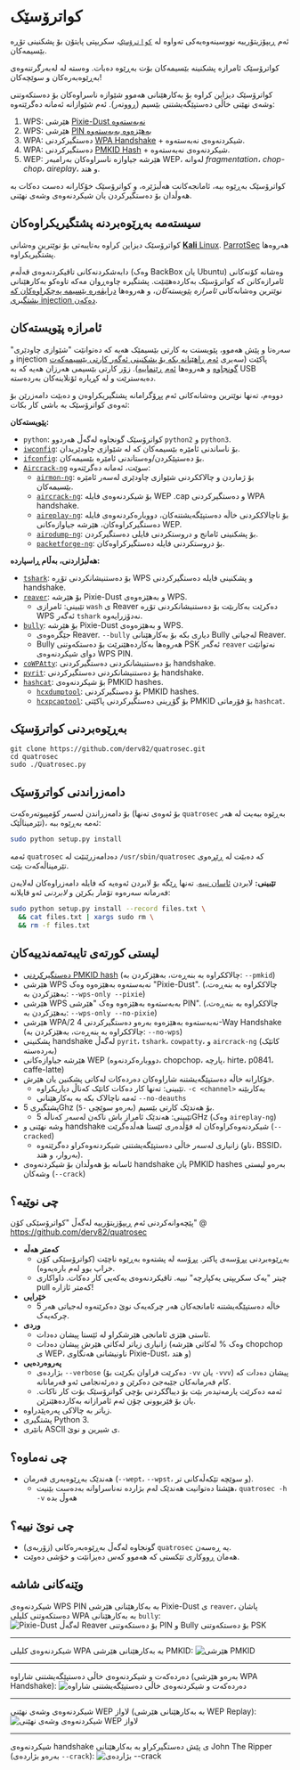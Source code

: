 کواترۆسێک
======

ئەم ڕیپۆزیتۆرییە نووسینەوەیەکی تەواوە لە [`کواترۆسێک`](https://github.com/xbotani/quatrosec)، سکریپتی پایتۆن بۆ پشکنینی تۆڕە بێسیمەکان.

کواترۆسێک ئامرازە پشکنینە بێسیمەکان بۆت بەڕێوە دەبات. وەستە لە لەبەرگرتنەوەی بەڕێوەبەرەکان و سوێچەکان!

کواترۆسێک دیزاین کراوە بۆ بەکارهێنانی هەموو شێوازە ناسراوەکان بۆ دەستکەوتنی وشەی نهێنی خاڵی دەستپێگەیشتنی بێسیم (ڕووتەر). ئەم شێوازانە ئەمانە دەگرێتەوە:
1. WPS: هێرشی [Pixie-Dust نەبەستەوە](https://en.wikipedia.org/wiki/Wi-Fi_Protected_Setup#Offline_brute-force_attack)
1. WPS: هێرشی [PIN بەهێزەوە بەبەستەوە](https://en.wikipedia.org/wiki/Wi-Fi_Protected_Setup#Online_brute-force_attack)
2. WPA: دەستگیرکردنی [WPA Handshake](https://hashcat.net/forum/thread-7717.html) + شیکردنەوەی نەبەستەوە.
3. WPA: دەستگیرکردنی [PMKID Hash](https://hashcat.net/forum/thread-7717.html) + شیکردنەوەی نەبەستەوە.
4. WEP: هێرشە جیاوازە ناسراوەکان بەرامبەر WEP، لەوانە *fragmentation*، *chop-chop*، *aireplay*، و هتد.

کواترۆسێک بەڕێوە ببە، ئامانجەکانت هەڵبژێرە، و کواترۆسێک خۆکارانە دەست دەکات بە هەوڵدان بۆ دەستگیرکردن یان شیکردنەوەی وشەی نهێنی.

سیستەمە بەڕێوەبردنە پشتگیریکراوەکان
---------------------------
کواترۆسێک دیزاین کراوە بەتایبەتی بۆ نوێترین وەشانی [**Kali** Linux](https://www.kali.org/). [ParrotSec](https://www.parrotsec.org/) هەروەها پشتگیریکراوە.

دابەشکردنەکانی تاقیکردنەوەی قەڵەم (وەک BackBox یان Ubuntu) وەشانە کۆنەکانی ئامرازەکانن کە کواترۆسێک بەکاردەهێنێت. پشتگیرە چاوەڕوان مەکە تاوەکو بەکارهێنانی نوێترین وەشانەکانی *ئامرازە پێویستەکان*، و هەروەها [درایڤەرە بێسیمە پەچکراوەکان کە پشتگیری injection دەکەن]().

ئامرازە پێویستەکان
--------------
سەرەتا و پێش هەموو، پێویستت بە کارتی بێسیمێک هەیە کە دەتوانێت "شێوازی چاودێری" و injection پاکێت (سەیری [ئەم ڕاهێنانە بکە بۆ پشکنینی ئەگەر کارتی بێسیمەکەت گونجاوە](http://www.aircrack-ng.org/doku.php?id=compatible_cards) و هەروەها [ئەم ڕێنماییە](https://en.wikipedia.org/wiki/Wi-Fi_Protected_Setup#Offline_brute-force_attack)). زۆر کارتی بێسیمی هەرزان هەیە کە بە USB دەبەسترێت و لە کڕیارە ئۆنلاینەکان بەردەستە.

دووەم، تەنها نوێترین وەشانەکانی ئەم پڕۆگرامانە پشتگیریکراوەن و دەبێت دامەزرێن بۆ ئەوەی کواترۆسێک بە باشی کار بکات:

**پێویستەکان:**

* `python`: کواترۆسێک گونجاوە لەگەڵ هەردوو `python2` و `python3`.
* [`iwconfig`](https://wiki.debian.org/iwconfig): بۆ ناساندنی ئامێرە بێسیمەکان کە لە شێوازی چاودێریدان.
* [`ifconfig`](https://en.wikipedia.org/wiki/Ifconfig): بۆ دەستپێکردن/وەستاندنی ئامێرە بێسیمەکان.
* [`Aircrack-ng`](http://aircrack-ng.org/) سوێت، ئەمانە دەگرێتەوە:
   * [`airmon-ng`](https://tools.kali.org/wireless-attacks/airmon-ng): بۆ ژماردن و چالاککردنی شێوازی چاودێری لەسەر ئامێرە بێسیمەکان.
   * [`aircrack-ng`](https://tools.kali.org/wireless-attacks/aircrack-ng): بۆ شیکردنەوەی فایلە WEP .cap و دەستگیرکردنی WPA handshake.
   * [`aireplay-ng`](https://tools.kali.org/wireless-attacks/aireplay-ng): بۆ ناچالاککردنی خاڵە دەستپێگەیشتنەکان، دووبارەکردنەوەی فایلە دەستگیرکراوەکان، هێرشە جیاوازەکانی WEP.
   * [`airodump-ng`](https://tools.kali.org/wireless-attacks/airodump-ng): بۆ پشکنینی ئامانج و دروستکردنی فایلی دەستگیرکردن.
   * [`packetforge-ng`](https://tools.kali.org/wireless-attacks/packetforge-ng): بۆ دروستکردنی فایلە دەستگیرکراوەکان.

**هەڵبژاردنی، بەڵام ڕاسپاردە:**

* [`tshark`](https://www.wireshark.org/docs/man-pages/tshark.html): بۆ دەستنیشانکردنی تۆڕە WPS و پشکنینی فایلە دەستگیرکردنی handshake.
* [`reaver`](https://github.com/t6x/reaver-wps-fork-t6x): بۆ هێرشە Pixie-Dust و بەهێزەوەی WPS.
   * تێبینی: ئامرازی `wash` ی Reaver دەکرێت بەکاربێت بۆ دەستنیشانکردنی تۆڕە WPS ئەگەر `tshark` نەدۆزرایەوە.
* [`bully`](https://github.com/aanarchyy/bully): بۆ هێرشە Pixie-Dust و بەهێزەوەی WPS.
   * جێگرەوەی Reaver. `--bully` دیاری بکە بۆ بەکارهێنانی Bully لەجیاتی Reaver.
   * Bully هەروەها بەکاردەهێنرێت بۆ دەستکەوتنی PSK ئەگەر `reaver` نەتوانێت دوای شیکردنەوەی WPS PIN.
* [`coWPAtty`](https://tools.kali.org/wireless-attacks/cowpatty): بۆ دەستنیشانکردنی دەستگیرکردنی handshake.
* [`pyrit`](https://github.com/JPaulMora/Pyrit): بۆ دەستنیشانکردنی دەستگیرکردنی handshake.
* [`hashcat`](https://hashcat.net/): بۆ شیکردنەوەی PMKID hashes.
   * [`hcxdumptool`](https://github.com/ZerBea/hcxdumptool): بۆ دەستگیرکردنی PMKID hashes.
   * [`hcxpcaptool`](https://github.com/ZerBea/hcxtools): بۆ گۆڕینی دەستگیرکردنی پاکێتی PMKID بۆ فۆرماتی `hashcat`.


بەڕێوەبردنی کواترۆسێک
----------
```
git clone https://github.com/derv82/quatrosec.git
cd quatrosec
sudo ./Quatrosec.py
```

دامەزراندنی کواترۆسێک
--------------
بۆ دامەزراندن لەسەر کۆمپیوتەرەکەت (بۆ ئەوەی تەنها `quatrosec` بەڕێوە ببەیت لە هەر تێرمیناڵێک)، ئەمە بەڕێوە ببە:

```bash
sudo python setup.py install
```

ئەمە `quatrosec` دەدامەزرێنێت لە `/usr/sbin/quatrosec` کە دەبێت لە ڕێڕەوی تێرمیناڵەکەت بێت.

**تێبینی:** لابردن [ئاسان نییە](https://stackoverflow.com/questions/1550226/python-setup-py-uninstall#1550235). تەنها ڕێگە بۆ لابردن ئەوەیە کە فایلە دامەزراوەکان لەلایەن فەرمانە سەرەوە تۆمار بکرێن و *لابردنی* ئەو فایلانە:

```bash
sudo python setup.py install --record files.txt \
  && cat files.txt | xargs sudo rm \
  && rm -f files.txt
```

لیستی کورتەی تایبەتمەندییەکان
------------------
* [دەستگیرکردنی PMKID hash](https://hashcat.net/forum/thread-7717.html) (چالاککراوە بە بنەڕەت، بەهێزکردن بە: `--pmkid`)
* هێرشی WPS نەبەستەوە بەهێزەوە وەک "Pixie-Dust". (چالاککراوە بە بنەڕەت، بەهێزکردن بە: `--wps-only --pixie`)
* هێرشی WPS بەبەستەوە بەهێزەوە وەک "هێرشی PIN". (چالاککراوە بە بنەڕەت، بەهێزکردن بە: `--wps-only --no-pixie`)
* هێرشی WPA/2 نەبەستەوە بەهێزەوە بەرەو دەستگیرکردنی 4-Way Handshake (چالاککراوە بە بنەڕەت، بەهێزکردن بە: `--no-wps`)
* پشکنینی handshake لەگەڵ `pyrit`، `tshark`، `cowpatty`، و `aircrack-ng` (کاتێک بەردەستە)
* هێرشە جیاوازەکانی WEP (دووبارەکردنەوە، chopchop، پارچە، hirte، p0841، caffe-latte)
* خۆکارانە خاڵە دەستپێگەیشتنە شاراوەکان دەردەکات لەکاتی پشکنین یان هێرش.
   * تێبینی: تەنها کار دەکات کاتێک کەناڵ دیاریکراوە. `-c <channel>` بەکاربێنە
   * ئەمە ناچالاک بکە بە بەکارهێنانی `--no-deauths`
* پشتگیری 5Ghz بۆ هەندێک کارتی بێسیم (بەرەو سوێچی `-5`).
   * تێبینی: هەندێک ئامراز باش ناکەن لەسەر کەناڵە 5GHz (وەک `aireplay-ng`)
* وشە نهێنی و handshake شیکردنەوەکراوەکان لە فۆڵدەری ئێستا هەڵدەگرێت (`--cracked`)
   * زانیاری لەسەر خاڵی دەستپێگەیشتنی شیکردنەوەکراو دەگرێتەوە (ناو، BSSID، بەروار، و هتد).
* ئاسانە بۆ هەوڵدان بۆ شیکردنەوەی handshake یان PMKID hashes بەرەو لیستی وشەکان (`--crack`)

چی نوێیە؟
-----------
پێچەوانەکردنی ئەم ڕیپۆزیتۆرییە لەگەڵ "کواترۆسێکی کۆن" @ https://github.com/derv82/quatrosec

* **کەمتر هەڵە**
   * بەڕێوەبردنی پڕۆسەی پاکتر. پڕۆسە لە پشتەوە بەڕێوە ناچێت (کواترۆسێکی کۆن خراپ بوو لەم بارەیەوە).
   * چیتر "یەک سکریپتی یەکپارچە" نییە. تاقیکردنەوەی یەکەیی کار دەکات. داواکاری pull کەمتر ئازارە!
* **خێرایی**
   * خاڵە دەستپێگەیشتنە ئامانجەکان هەر چرکەیەک نوێ دەکرێنەوە لەجیاتی هەر 5 چرکەیەک.
* **وردی**
   * ئاستی هێزی ئامانجی هێرشکراو لە ئێستا پیشان دەدات.
   * زانیاری زیاتر لەکاتی هێرش پیشان دەدات (وەک % لەکاتی هێرشە chopchop ی WEP، ناونیشانی هەنگاوی Pixie-Dust، و هتد)
* **پەروەردەیی**
   * بژاردەی `--verbose` (دەکرێت فراوان بکرێت بۆ `-vv` یان `-vvv`) پیشان دەدات کە کام فەرمانەکان جێبەجێ دەکرێن و دەرئەنجامی ئەو فەرمانانە.
   * ئەمە دەکرێت یارمەتیدەر بێت بۆ دیباگکردنی بۆچی کواترۆسێک بۆت کار ناکات. یان بۆ فێربوونی چۆن ئەم ئامرازانە بەکاردەهێنرێن.
* زیاتر بە چالاکی پەرەپێدراوە.
* پشتگیری Python 3.
* بانێری ASCII ی شیرین و نوێ.

چی نەماوە؟
------------
* هەندێک بەڕێوەبەری فەرمان (`--wept`، `--wpst`، و سوێچە تێکەڵەکانی تر).
   * هێشتا دەتوانیت هەندێک لەم بژاردە نەناسراوانە بەدەست بێنیت، `quatrosec -h -v` هەوڵ بدە

چی نوێ نییە؟
---------------
* (زۆربەی) گونجاوە لەگەڵ بەڕێوەبەرەکانی `quatrosec` یە ڕەسەن.
* هەمان ڕووکاری تێکستی کە هەموو کەس دەیزانێت و خۆشی دەوێت.

وێنەکانی شاشە
-----------
شیکردنەوەی WPS PIN بە بەکارهێنانی هێرشی Pixie-Dust ی `reaver`، پاشان دەستکەوتنی کلیلی WPA بە بەکارهێنانی `bully`:
![Pixie-Dust لەگەڵ Reaver بۆ دەستکەوتنی PIN و Bully بۆ دەستکەوتنی PSK](https://i.imgur.com/Q5KSDbg.gif)

-------------

شیکردنەوەی کلیلی WPA بە بەکارهێنانی هێرشی PMKID:
![هێرشی PMKID](https://i.imgur.com/CR8oOp0.gif)

-------------

دەردەکەت و شیکردنەوەی خاڵی دەستپێگەیشتنی شاراوە (بەرەو هێرشی WPA Handshake):
![دەردەکەت و شیکردنەوەی خاڵی دەستپێگەیشتنی شاراوە](https://i.imgur.com/F6VPhbm.gif)

-------------

شیکردنەوەی وشەی نهێنی WEP لاواز (بە بەکارهێنانی هێرشی WEP Replay):
![شیکردنەوەی وشەی نهێنی WEP لاواز](https://i.imgur.com/jP72rVo.gif)

-------------

شیکردنەوەی handshake ی پێش دەستگیرکراو بە بەکارهێنانی John The Ripper (بەرەو بژاردەی `--crack`):
![بژاردەی --crack](https://i.imgur.com/iHcfCjp.gif)
